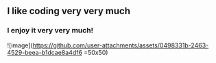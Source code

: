## I like coding very very much
### I enjoy it very very much!
![image](https://github.com/user-attachments/assets/0498331b-2463-4529-beea-b1dcae8a4df6 =50x50)
